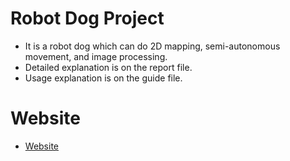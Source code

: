 # Robot Dog Project  

- It is a robot dog which can do 2D mapping, semi-autonomous movement, and image processing.  
- Detailed explanation is on the report file.  
- Usage explanation is on the guide file.  

# Website

- [Website](https://rintintingtu.com.tr/#main)